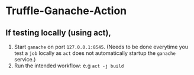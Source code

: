 # Truffle-Ganache-Action


## If testing locally (using act),

1) Start `ganache` on port `127.0.0.1:8545`. (Needs to be done everytime you test a `job` locally as `act` does not automatically startup the `ganache` service.)
2) Run the intended workflow: e.g `act -j build`